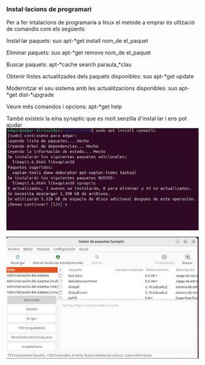 ### Instal·lacions de programari


Per a fer intalacions de programaria a linux el metode a emprar és ulització de comandis com els següents

Instal·lar paquets:
suo apt-*get install nom_de el_paquet

Eliminar paquets:
suo apt-*get remove nom_de el_paquet

Buscar paquets:
apt-*cache search paraula_*clau

Obtenir llistes actualitzades dels paquets disponibles:
suo apt-*get update

Modernitzar el seu sistema amb les actualitzacions disponibles:
suo apt-*get dist-*upgrade

Veure més comandos i opcions:
apt-*get help

També existeix la eina synaptic que es molt senzilla d'instal·lar i ens pot ajudar
![01](images/instalacionpaquets/Screenshot_1.png)

![01](images/instalacionpaquets/Screenshot_2.png)

